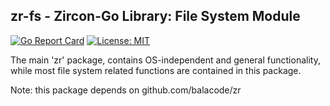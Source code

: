 ## zr-fs - Zircon-Go Library: File System Module
[![Go Report Card](https://goreportcard.com/badge/github.com/balacode/zr-fs)](https://goreportcard.com/report/github.com/balacode/zr-fs)
[![License: MIT](https://img.shields.io/badge/License-MIT-blue.svg)](https://opensource.org/licenses/MIT)  

The main 'zr' package, contains OS-independent and general functionality, while most file system related functions are contained in this package.

Note: this package depends on github.com/balacode/zr
